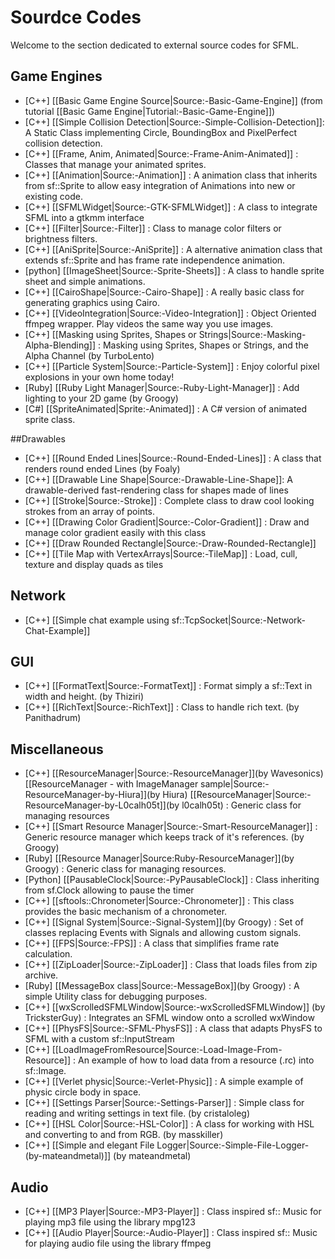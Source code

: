 # Sourdce Codes

Welcome to the section dedicated to external source codes for SFML.

## Game Engines
* [C++] [[Basic Game Engine Source|Source:-Basic-Game-Engine]] (from tutorial [[Basic Game Engine|Tutorial:-Basic-Game-Engine]])
* [C++] [[Simple Collision Detection|Source:-Simple-Collision-Detection]]: A Static Class implementing Circle, BoundingBox and PixelPerfect collision detection.
* [C++] [[Frame, Anim, Animated|Source:-Frame-Anim-Animated]] : Classes that manage your animated sprites.
* [C++] [[Animation|Source:-Animation]] : A animation class that inherits from sf::Sprite to allow easy integration of Animations into new or existing code.
* [C++] [[SFMLWidget|Source:-GTK-SFMLWidget]] : A class to integrate SFML into a gtkmm interface
* [C++] [[Filter|Source:-Filter]] : Class to manage color filters or brightness filters.
* [C++] [[AniSprite|Source:-AniSprite]] : A alternative animation class that extends sf::Sprite and has frame rate independence animation.
* [python] [[ImageSheet|Source:-Sprite-Sheets]] : A class to handle sprite sheet and simple animations.
* [C++] [[CairoShape|Source:-Cairo-Shape]] : A really basic class for generating graphics using Cairo.
* [C++] [[VideoIntegration|Source:-Video-Integration]] : Object Oriented ffmpeg wrapper. Play videos the same way you use images.
* [C++] [[Masking using Sprites, Shapes or Strings|Source:-Masking-Alpha-Blending]] : Masking using Sprites, Shapes or Strings, and the Alpha Channel (by TurboLento)
* [C++] [[Particle System|Source:-Particle-System]] : Enjoy colorful pixel explosions in your own home today!
* [Ruby] [[Ruby Light Manager|Source:-Ruby-Light-Manager]] : Add lighting to your 2D game (by Groogy)
* [C#] [[SpriteAnimated|Sprite:-Animated]] : A C# version of animated sprite class.

##Drawables
* [C++] [[Round Ended Lines|Source:-Round-Ended-Lines]] : A class that renders round ended Lines (by Foaly)
* [C++] [[Drawable Line Shape|Source:-Drawable-Line-Shape]]: A drawable-derived fast-rendering class for shapes made of lines
* [C++] [[Stroke|Source:-Stroke]] : Complete class to draw cool looking strokes from an array of points.
* [C++] [[Drawing Color Gradient|Source:-Color-Gradient]] : Draw and manage color gradient easily with this class
* [C++] [[Draw Rounded Rectangle|Source:-Draw-Rounded-Rectangle]] 
* [C++] [[Tile Map with VertexArrays|Source:-TileMap]] : Load, cull, texture and display quads as tiles

## Network
* [C++] [[Simple chat example using sf::TcpSocket|Source:-Network-Chat-Example]]

## GUI
* [C++] [[FormatText|Source:-FormatText]] : Format simply a sf::Text in width and height. (by Thiziri)
* [C++] [[RichText|Source:-RichText]] : Class to handle rich text. (by Panithadrum)

## Miscellaneous
* [C++] [[ResourceManager|Source:-ResourceManager]](by Wavesonics) [[ResourceManager - with ImageManager sample|Source:-ResourceManager-by-Hiura]](by Hiura) [[ResourceManager|Source:-ResourceManager-by-L0calh05t]](by l0calh05t)  : Generic class for managing resources
* [C++] [[Smart Resource Manager|Source:-Smart-ResourceManager]] : Generic resource manager which keeps track of it's references. (by Groogy)
* [Ruby] [[Resource Manager|Source:Ruby-ResourceManager]](by Groogy)  : Generic class for managing resources.
* [Python] [[PausableClock|Source:-PyPausableClock]] : Class inheriting from sf.Clock allowing to pause the timer
* [C++] [[sftools::Chronometer|Source:-Chronometer]] : This class provides the basic mechanism of a chronometer.
* [C++] [[Signal System|Source:-Signal-System]](by Groogy)  : Set of classes replacing Events with Signals and allowing custom signals.
* [C++] [[FPS|Source:-FPS]] : A class that simplifies frame rate calculation.
* [C++] [[ZipLoader|Source:-ZipLoader]] : Class that loads files from zip archive.
* [Ruby] [[MessageBox class|Source:-MessageBox]](by Groogy)  : A simple Utility class for debugging purposes.
* [C++] [[wxScrolledSFMLWindow|Source:-wxScrolledSFMLWindow]] (by TricksterGuy) : Integrates an SFML window onto a scrolled wxWindow
* [C++] [[PhysFS|Source:-SFML-PhysFS]] : A class that adapts PhysFS to SFML with a custom sf::InputStream
* [C++] [[LoadImageFromResource|Source:-Load-Image-From-Resource]] : An example of how to load data from a resource (.rc) into sf::Image.
* [C++] [[Verlet physic|Source:-Verlet-Physic]] : A simple example of physic circle body in space.
* [C++] [[Settings Parser|Source:-Settings-Parser]] : Simple class for reading and writing settings in text file. (by cristaloleg)
* [C++] [[HSL Color|Source:-HSL-Color]] : A class for working with HSL and converting to and from RGB. (by masskiller)
* [C++] [[Simple and elegant File Logger|Source:-Simple-File-Logger-(by-mateandmetal)]] (by mateandmetal)

## Audio
* [C++] [[MP3 Player|Source:-MP3-Player]] : Class inspired sf:: Music for playing mp3 file using the library mpg123
* [C++] [[Audio Player|Source:-Audio-Player]] : Class inspired sf:: Music for playing audio file using the library ffmpeg